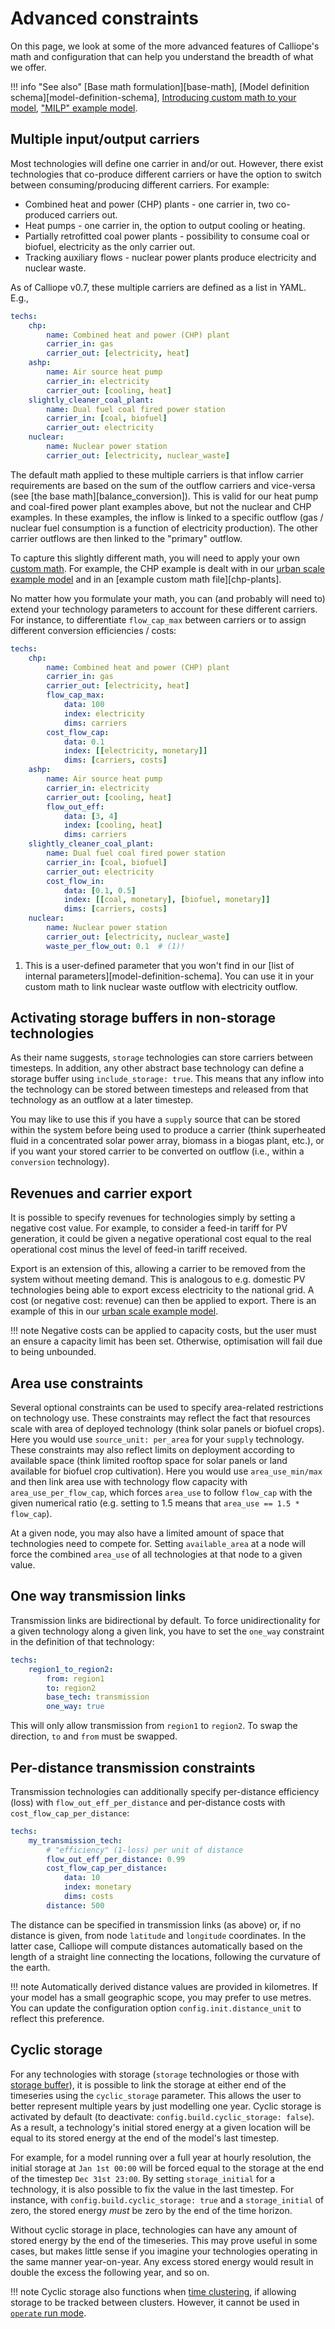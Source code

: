 # Advanced constraints

On this page, we look at some of the more advanced features of Calliope's math and configuration that can help you understand the breadth of what we offer.

!!! info "See also"
    [Base math formulation][base-math],
    [Model definition schema][model-definition-schema],
    [Introducing custom math to your model](../custom_math/customise.md),
    ["MILP" example model](../examples/milp/index.md).

## Multiple input/output carriers

Most technologies will define one carrier in and/or out.
However, there exist technologies that co-produce different carriers or have the option to switch between consuming/producing different carriers.
For example:

* Combined heat and power (CHP) plants - one carrier in, two co-produced carriers out.
* Heat pumps - one carrier in, the option to output cooling or heating.
* Partially retrofitted coal power plants - possibility to consume coal or biofuel, electricity as the only carrier out.
* Tracking auxiliary flows - nuclear power plants produce electricity and nuclear waste.

As of Calliope v0.7, these multiple carriers are defined as a list in YAML.
E.g.,

```yaml
techs:
    chp:
        name: Combined heat and power (CHP) plant
        carrier_in: gas
        carrier_out: [electricity, heat]
    ashp:
        name: Air source heat pump
        carrier_in: electricity
        carrier_out: [cooling, heat]
    slightly_cleaner_coal_plant:
        name: Dual fuel coal fired power station
        carrier_in: [coal, biofuel]
        carrier_out: electricity
    nuclear:
        name: Nuclear power station
        carrier_out: [electricity, nuclear_waste]
```

The default math applied to these multiple carriers is that inflow carrier requirements are based on the sum of the outflow carriers and vice-versa (see [the base math][balance_conversion]).
This is valid for our heat pump and coal-fired power plant examples above, but not the nuclear and CHP examples.
In these examples, the inflow is linked to a specific outflow (gas / nuclear fuel consumption is a function of electricity production).
The other carrier outflows are then linked to the "primary" outflow.

To capture this slightly different math, you will need to apply your own [custom math](../custom_math/index.md).
For example, the CHP example is dealt with in our [urban scale example model](../examples/urban_scale/index.md#sparkles-interlude-custom-math) and in an [example custom math file][chp-plants].

No matter how you formulate your math, you can (and probably will need to) extend your technology parameters to account for these different carriers.
For instance, to differentiate `flow_cap_max` between carriers or to assign different conversion efficiencies / costs:

```yaml
techs:
    chp:
        name: Combined heat and power (CHP) plant
        carrier_in: gas
        carrier_out: [electricity, heat]
        flow_cap_max:
            data: 100
            index: electricity
            dims: carriers
        cost_flow_cap:
            data: 0.1
            index: [[electricity, monetary]]
            dims: [carriers, costs]
    ashp:
        name: Air source heat pump
        carrier_in: electricity
        carrier_out: [cooling, heat]
        flow_out_eff:
            data: [3, 4]
            index: [cooling, heat]
            dims: carriers
    slightly_cleaner_coal_plant:
        name: Dual fuel coal fired power station
        carrier_in: [coal, biofuel]
        carrier_out: electricity
        cost_flow_in:
            data: [0.1, 0.5]
            index: [[coal, monetary], [biofuel, monetary]]
            dims: [carriers, costs]
    nuclear:
        name: Nuclear power station
        carrier_out: [electricity, nuclear_waste]
        waste_per_flow_out: 0.1  # (1)!
```

1. This is a user-defined parameter that you won't find in our [list of internal parameters][model-definition-schema].
You can use it in your custom math to link nuclear waste outflow with electricity outflow.

## Activating storage buffers in non-storage technologies

As their name suggests, `storage` technologies can store carriers between timesteps.
In addition, any other abstract base technology can define a storage buffer using `include_storage: true`.
This means that any inflow into the technology can be stored between timesteps and released from that technology as an outflow at a later timestep.

You may like to use this if you have a `supply` source that can be stored within the system before being used to produce a carrier (think superheated fluid in a concentrated solar power array, biomass in a biogas plant, etc.),
or if you want your stored carrier to be converted on outflow (i.e., within a `conversion` technology).

## Revenues and carrier export

It is possible to specify revenues for technologies simply by setting a negative cost value.
For example, to consider a feed-in tariff for PV generation, it could be given a negative operational cost equal to the real operational cost minus the level of feed-in tariff received.

Export is an extension of this, allowing a carrier to be removed from the system without meeting demand.
This is analogous to e.g. domestic PV technologies being able to export excess electricity to the national grid.
A cost (or negative cost: revenue) can then be applied to export.
There is an example of this in our [urban scale example model](../examples/urban_scale/index.md#revenue-by-export).

!!! note
    Negative costs can be applied to capacity costs, but the user must an ensure a capacity limit has been set.
    Otherwise, optimisation will fail due to being unbounded.

## Area use constraints

Several optional constraints can be used to specify area-related restrictions on technology use.
These constraints may reflect the fact that resources scale with area of deployed technology (think solar panels or biofuel crops).
Here you would use `source_unit: per_area` for your `supply` technology.
These constraints may also reflect limits on deployment according to available space (think limited rooftop space for solar panels or land available for biofuel crop cultivation).
Here you would use `area_use_min/max` and then link area use with technology flow capacity with `area_use_per_flow_cap`, which forces `area_use` to follow `flow_cap` with the given numerical ratio (e.g. setting to 1.5 means that `area_use == 1.5 * flow_cap`).

At a given node, you may also have a limited amount of space that technologies need to compete for.
Setting `available_area` at a node will force the combined `area_use` of all technologies at that node to a given value.

## One way transmission links

Transmission links are bidirectional by default.
To force unidirectionality for a given technology along a given link, you have to set the `one_way` constraint in the definition of that technology:

```yaml
techs:
    region1_to_region2:
        from: region1
        to: region2
        base_tech: transmission
        one_way: true
```

This will only allow transmission from `region1` to `region2`.
To swap the direction, `to` and `from` must be swapped.

## Per-distance transmission constraints

Transmission technologies can additionally specify per-distance efficiency (loss) with `flow_out_eff_per_distance` and per-distance costs with `cost_flow_cap_per_distance`:

```yaml
techs:
    my_transmission_tech:
        # "efficiency" (1-loss) per unit of distance
        flow_out_eff_per_distance: 0.99
        cost_flow_cap_per_distance:
            data: 10
            index: monetary
            dims: costs
        distance: 500
```

The distance can be specified in transmission links (as above) or, if no distance is given, from node `latitude` and `longitude` coordinates.
In the latter case, Calliope will compute distances automatically based on the length of a straight line connecting the locations, following the curvature of the earth.

!!! note
    Automatically derived distance values are provided in kilometres.
    If your model has a small geographic scope, you may prefer to use metres.
    You can update the configuration option `config.init.distance_unit` to reflect this preference.

## Cyclic storage

For any technologies with storage (`storage` technologies or those with [storage buffer](#activating-storage-buffers-in-non-storage-technologies)), it is possible to link the storage at either end of the timeseries using the `cyclic_storage` parameter.
This allows the user to better represent multiple years by just modelling one year.
Cyclic storage is activated by default (to deactivate: `config.build.cyclic_storage: false`).
As a result, a technology's initial stored energy at a given location will be equal to its stored energy at the end of the model's last timestep.

For example, for a model running over a full year at hourly resolution, the initial storage at `Jan 1st 00:00` will be forced equal to the storage at the end of the timestep `Dec 31st 23:00`.
By setting `storage_initial` for a technology, it is also possible to fix the value in the last timestep.
For instance, with `config.build.cyclic_storage: true` and a `storage_initial` of zero, the stored energy *must* be zero by the end of the time horizon.

Without cyclic storage in place, technologies can have any amount of stored energy by the end of the timeseries.
This may prove useful in some cases, but makes little sense if you imagine your technologies operating in the same manner year-on-year.
Any excess stored energy would result in double the excess the following year, and so on.

!!! note
    Cyclic storage also functions when [time clustering](time.md#time-clustering), if allowing storage to be tracked between clusters.
    However, it cannot be used in [`operate` run mode](mode.md#operate-mode).
